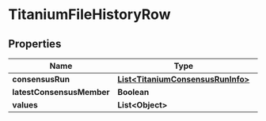 

# TitaniumFileHistoryRow


## Properties

| Name | Type | Description | Notes |
|------------ | ------------- | ------------- | -------------|
|**consensusRun** | [**List&lt;TitaniumConsensusRunInfo&gt;**](TitaniumConsensusRunInfo.md) |  |  [optional] |
|**latestConsensusMember** | **Boolean** |  |  [optional] |
|**values** | **List&lt;Object&gt;** |  |  [optional] |



